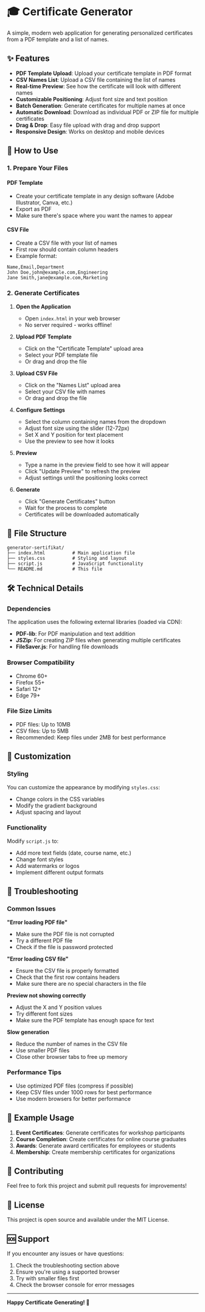 # 🎓 Certificate Generator

A simple, modern web application for generating personalized certificates from a PDF template and a list of names.

## ✨ Features

-   **PDF Template Upload**: Upload your certificate template in PDF format
-   **CSV Names List**: Upload a CSV file containing the list of names
-   **Real-time Preview**: See how the certificate will look with different names
-   **Customizable Positioning**: Adjust font size and text position
-   **Batch Generation**: Generate certificates for multiple names at once
-   **Automatic Download**: Download as individual PDF or ZIP file for multiple certificates
-   **Drag & Drop**: Easy file upload with drag and drop support
-   **Responsive Design**: Works on desktop and mobile devices

## 🚀 How to Use

### 1. Prepare Your Files

#### PDF Template

-   Create your certificate template in any design software (Adobe Illustrator, Canva, etc.)
-   Export as PDF
-   Make sure there's space where you want the names to appear

#### CSV File

-   Create a CSV file with your list of names
-   First row should contain column headers
-   Example format:

```csv
Name,Email,Department
John Doe,john@example.com,Engineering
Jane Smith,jane@example.com,Marketing
```

### 2. Generate Certificates

1. **Open the Application**

    - Open `index.html` in your web browser
    - No server required - works offline!

2. **Upload PDF Template**

    - Click on the "Certificate Template" upload area
    - Select your PDF template file
    - Or drag and drop the file

3. **Upload CSV File**

    - Click on the "Names List" upload area
    - Select your CSV file with names
    - Or drag and drop the file

4. **Configure Settings**

    - Select the column containing names from the dropdown
    - Adjust font size using the slider (12-72px)
    - Set X and Y position for text placement
    - Use the preview to see how it looks

5. **Preview**

    - Type a name in the preview field to see how it will appear
    - Click "Update Preview" to refresh the preview
    - Adjust settings until the positioning looks correct

6. **Generate**
    - Click "Generate Certificates" button
    - Wait for the process to complete
    - Certificates will be downloaded automatically

## 📁 File Structure

```
generator-sertifikat/
├── index.html          # Main application file
├── styles.css          # Styling and layout
├── script.js           # JavaScript functionality
└── README.md           # This file
```

## 🛠️ Technical Details

### Dependencies

The application uses the following external libraries (loaded via CDN):

-   **PDF-lib**: For PDF manipulation and text addition
-   **JSZip**: For creating ZIP files when generating multiple certificates
-   **FileSaver.js**: For handling file downloads

### Browser Compatibility

-   Chrome 60+
-   Firefox 55+
-   Safari 12+
-   Edge 79+

### File Size Limits

-   PDF files: Up to 10MB
-   CSV files: Up to 5MB
-   Recommended: Keep files under 2MB for best performance

## 🎨 Customization

### Styling

You can customize the appearance by modifying `styles.css`:

-   Change colors in the CSS variables
-   Modify the gradient background
-   Adjust spacing and layout

### Functionality

Modify `script.js` to:

-   Add more text fields (date, course name, etc.)
-   Change font styles
-   Add watermarks or logos
-   Implement different output formats

## 🔧 Troubleshooting

### Common Issues

**"Error loading PDF file"**

-   Make sure the PDF file is not corrupted
-   Try a different PDF file
-   Check if the file is password protected

**"Error loading CSV file"**

-   Ensure the CSV file is properly formatted
-   Check that the first row contains headers
-   Make sure there are no special characters in the file

**Preview not showing correctly**

-   Adjust the X and Y position values
-   Try different font sizes
-   Make sure the PDF template has enough space for text

**Slow generation**

-   Reduce the number of names in the CSV file
-   Use smaller PDF files
-   Close other browser tabs to free up memory

### Performance Tips

-   Use optimized PDF files (compress if possible)
-   Keep CSV files under 1000 rows for best performance
-   Use modern browsers for better performance

## 📝 Example Usage

1. **Event Certificates**: Generate certificates for workshop participants
2. **Course Completion**: Create certificates for online course graduates
3. **Awards**: Generate award certificates for employees or students
4. **Membership**: Create membership certificates for organizations

## 🤝 Contributing

Feel free to fork this project and submit pull requests for improvements!

## 📄 License

This project is open source and available under the MIT License.

## 🆘 Support

If you encounter any issues or have questions:

1. Check the troubleshooting section above
2. Ensure you're using a supported browser
3. Try with smaller files first
4. Check the browser console for error messages

---

**Happy Certificate Generating! 🎉**

